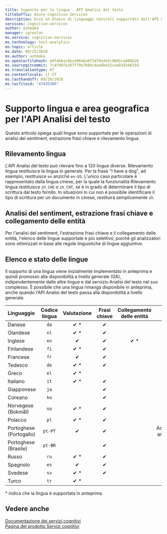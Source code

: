 ```yaml
---
title: Supporto per la lingua - API Analisi del testo
titleSuffix: Azure Cognitive Services
description: Ecco un elenco di linguaggi naturali supportati dall'API Analisi del testo. Questo articolo spiega quali lingue sono supportate per le operazioni di analisi del sentiment, estrazione frasi chiave e rilevamento lingua.
services: cognitive-services
author: ashmaka
manager: cgronlun
ms.service: cognitive-services
ms.technology: text-analytics
ms.topic: article
ms.date: 09/25/2018
ms.author: ashmaka
ms.openlocfilehash: e9f466ac6bce98a6a9f2d79a443c9602ca40bb26
ms.sourcegitcommit: 7c4fd6fe267f79e760dc9aa8b432caa03d34615d
ms.translationtype: HT
ms.contentlocale: it-IT
ms.lasthandoff: 09/28/2018
ms.locfileid: "47435306"
---
```

# <a name="language-and-region-support-for-the-text-analytics-api"></a>Supporto lingua e area geografica per l'API Analisi del testo

Questo articolo spiega quali lingue sono supportate per le operazioni di analisi del sentiment, estrazione frasi chiave e rilevamento lingua.

## <a name="language-detection"></a>Rilevamento lingua

L'API Analisi del testo può rilevare fino a 120 lingue diverse. Rilevamento lingua restituisce la lingua in generale. Per la frase "I have a dog", ad esempio, restituisce `en` anziché `en-US`. L'unico caso particolare è rappresentato dalla lingua cinese, per la quale la funzionalità Rilevamento lingua restituisce `zh_CHS` o `zh_CHT`, se è in grado di determinare il tipo di scrittura dal testo fornito. In situazioni in cui non è possibile identificare il tipo di scrittura per un documento in cinese, restituirà semplicemente `zh`.

## <a name="sentiment-analysis-key-phrase-extraction-and-entity-linking"></a>Analisi del sentiment, estrazione frasi chiave e collegamento delle entità

Per l'analisi del sentiment, l'estrazione frasi chiave e il collegamento delle entità, l'elenco delle lingue supportate è più selettivo, poiché gli analizzatori sono ottimizzati in base alle regole linguistiche di lingue aggiuntive.

## <a name="language-list-and-status"></a>Elenco e stato delle lingue

Il supporto di una lingua viene inizialmente implementato in anteprima e quindi promosso alla disponibilità a livello generale (GA), indipendentemente dalle altre lingue e dal servizio Analisi del testo nel suo complesso. È possibile che una lingua rimanga disponibile in anteprima, anche quando l'API Analisi del testo passa alla disponibilità a livello generale.

| Linguaggio    | Codice lingua | Valutazione | Frasi chiave | Collegamento delle entità |   Note  |
|:----------- |:-------------:|:---------:|:-----------:|:-----------:|:-----------:
| Danese      | `da`          | ✔ \*     | ✔           |             |     |
| Olandese       | `nl`          | ✔ \*     | ✔          |             |     |
| Inglese     | `en`          | ✔        | ✔           |  ✔ \*   |      |
| Finlandese     | `fi`          | ✔ \*     | ✔           |             |     |
| Francese      | `fr`          | ✔        | ✔           |             |     |
| Tedesco      | `de`          | ✔ \*     | ✔           |            |     |
| Greco       | `el`          | ✔ \*     |             |            |     |
| Italiano     | `it`          | ✔ \*     | ✔           |             |     |
| Giapponese    | `ja`          |          | ✔           |            |     |
| Coreano      | `ko`          |          | ✔           |            |     |
| Norvegese (Bokmål) | `no`          | ✔ \*     |  ✔          |             |     |
| Polacco      | `pl`          | ✔ \*     |  ✔          |             |     |
| Portoghese (Portogallo) | `pt-PT`| ✔        |  ✔          |       |Accettato anche `pt`|
| Portoghese (Brasile)   | `pt-BR`|          |  ✔   |         |     |
| Russo     | `ru`          | ✔ \*     | ✔           |             |     |
| Spagnolo     | `es`          | ✔        | ✔           |     |     |
| Svedese     | `sv`          | ✔ \*     | ✔           |             |     |
| Turco     | `tr`          | ✔ \*     |             |             |     |

\* indica che la lingua è supportata in anteprima

## <a name="see-also"></a>Vedere anche 

[Documentazione dei servizi cognitivi](https://docs.microsoft.com/azure/cognitive-services/)   
[Pagina del prodotto Servizi cognitivi](https://azure.microsoft.com/services/cognitive-services/)
